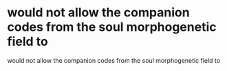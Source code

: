 # would not allow the companion codes from the soul morphogenetic field to

would not allow the companion codes from the soul morphogenetic field to